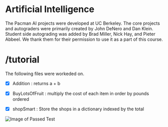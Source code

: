 # **Artificial Intelligence**
The Pacman AI projects were developed at UC Berkeley. The core projects and autograders were primarily created by John DeNero and Dan Klein. Student side autograding was added by Brad Miller, Nick Hay, and Pieter Abbeel. We thank them for their permission to use it as a part of this course.

# /tutorial
The following files were workeded on.
- [x] Addition : returns a + b

- [x] BuyLotsOfFruit : multiply the cost of each item in order by pounds ordered

- [x] shopSmart : Store the shops in a dictionary indexed by the total

![Image of Passed Test](https://cdn.discordapp.com/attachments/755646618203848755/803789803908366416/unknown.png)




